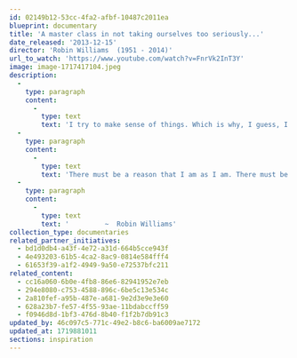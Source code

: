 ```yaml
---
id: 02149b12-53cc-4fa2-afbf-10487c2011ea
blueprint: documentary
title: 'A master class in not taking ourselves too seriously...'
date_released: '2013-12-15'
director: 'Robin Williams  (1951 - 2014)'
url_to_watch: 'https://www.youtube.com/watch?v=FnrVk2InT3Y'
image: image-1717417104.jpeg
description:
  -
    type: paragraph
    content:
      -
        type: text
        text: 'I try to make sense of things. Which is why, I guess, I believe in destiny.'
  -
    type: paragraph
    content:
      -
        type: text
        text: 'There must be a reason that I am as I am. There must be."'
  -
    type: paragraph
    content:
      -
        type: text
        text: '         ~  Robin Williams'
collection_type: documentaries
related_partner_initiatives:
  - bd1d0db4-a43f-4e72-a31d-664b5cce943f
  - 4e493203-61b5-4ca2-8ac9-0814e584fff4
  - 61653f39-a1f2-4949-9a50-e72537bfc211
related_content:
  - cc16a060-6b0e-4fb8-86e6-82941952e7eb
  - 294e8080-c753-4588-896c-6be5c13e534c
  - 2a810fef-a95b-487e-a681-9e2d3e9e3e60
  - 628a23b7-fe57-4f55-93ae-11bdabccff59
  - f0946d8d-1bf3-476d-8b40-f1f2b7db91c3
updated_by: 46c097c5-771c-49e2-b8c6-ba6009ae7172
updated_at: 1719881011
sections: inspiration
---
```

